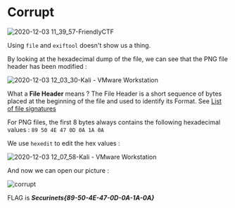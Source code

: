 # Corrupt

![2020-12-03 11_39_57-FriendlyCTF](https://user-images.githubusercontent.com/62826765/100998963-791ae080-355c-11eb-95c9-22d920977abc.png)

Using ```file``` and ```exiftool``` doesn't show us a thing.

By looking at the hexadecimal dump of the file, we can see that the PNG file header has been modified :

![2020-12-03 12_03_30-Kali - VMware Workstation](https://user-images.githubusercontent.com/62826765/101001636-a5842c00-355f-11eb-958e-854cbf9b6337.png)

What a **File Header** means ? The File Header is a short sequence of bytes placed at the beginning of the file and used to identify its Format. See [List of file signatures](https://en.wikipedia.org/wiki/List_of_file_signatures)

For PNG files, the first 8 bytes always contains the following hexadecimal values : ```89 50 4E 47 0D 0A 1A 0A```

We use ```hexedit``` to edit the hex values :

![2020-12-03 12_07_58-Kali - VMware Workstation](https://user-images.githubusercontent.com/62826765/101002404-48d54100-3560-11eb-9fca-c04d334b81bc.png)

And now we can open our picture :

![corrupt](https://user-images.githubusercontent.com/62826765/101003164-7de19380-3560-11eb-844e-78193a22e6e6.png)

FLAG is **_Securinets{89-50-4E-47-0D-0A-1A-0A}_**
